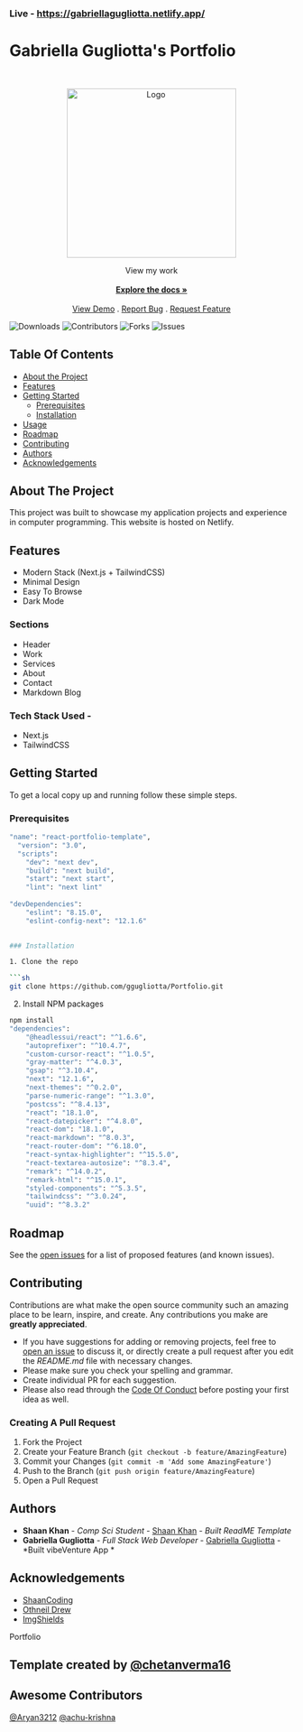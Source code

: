 ### Live - https://gabriellagugliotta.netlify.app/


  # Gabriella Gugliotta's Portfolio

<br/>
<p align="center">
  <a href="https://github.com/ggugliotta/Portfolio">
    <img src="public/logo.png" alt="Logo" width="300" height="300">
  </a>

  <p align="center">
    View my work
    <br/>
    <br/>
    <a href="https://github.com/ggugliotta/vibeVenture"><strong>Explore the docs »</strong></a>
    <br/>
    <br/>
    <a href="https://github.com/ggugliotta/vibeVenture">View Demo</a>
    .
    <a href="https://github.com/ggugliotta/vibeVenture/issues">Report Bug</a>
    .
    <a href="https://github.com/ggugliotta/vibeVenture/issues">Request Feature</a>
  </p>
</p>

![Downloads](https://img.shields.io/github/downloads/ggugliotta/vibeVenture/total) ![Contributors](https://img.shields.io/github/contributors/ggugliotta/vibeVenture?color=dark-green) ![Forks](https://img.shields.io/github/forks/ggugliotta/vibeVenture?style=social) ![Issues](https://img.shields.io/github/issues/ggugliotta/vibeVenture) 

## Table Of Contents

* [About the Project](#about-the-project)
* [Features](#features)
* [Getting Started](#getting-started)
  * [Prerequisites](#prerequisites)
  * [Installation](#installation)
* [Usage](#usage)
* [Roadmap](#roadmap)
* [Contributing](#contributing)
* [Authors](#authors)
* [Acknowledgements](#acknowledgements)

## About The Project

This project was built to showcase my application projects and experience in computer programming. This website is hosted on Netlify.

## Features

- Modern Stack (Next.js + TailwindCSS)
- Minimal Design
- Easy To Browse
- Dark Mode

### Sections

- Header
- Work
- Services
- About
- Contact
- Markdown Blog

### Tech Stack Used - 
- Next.js
- TailwindCSS

## Getting Started

To get a local copy up and running follow these simple steps.

### Prerequisites

```sh
"name": "react-portfolio-template",
  "version": "3.0",
  "scripts": 
    "dev": "next dev",
    "build": "next build",
    "start": "next start",
    "lint": "next lint"
  
"devDependencies": 
    "eslint": "8.15.0",
    "eslint-config-next": "12.1.6"
  

### Installation

1. Clone the repo 

```sh
git clone https://github.com/ggugliotta/Portfolio.git
```

2. Install NPM packages

```sh
npm install
"dependencies": 
    "@headlessui/react": "^1.6.6",
    "autoprefixer": "^10.4.7",
    "custom-cursor-react": "^1.0.5",
    "gray-matter": "^4.0.3",
    "gsap": "^3.10.4",
    "next": "12.1.6",
    "next-themes": "^0.2.0",
    "parse-numeric-range": "^1.3.0",
    "postcss": "^8.4.13",
    "react": "18.1.0",
    "react-datepicker": "^4.8.0",
    "react-dom": "18.1.0",
    "react-markdown": "^8.0.3",
    "react-router-dom": "^6.18.0",
    "react-syntax-highlighter": "^15.5.0",
    "react-textarea-autosize": "^8.3.4",
    "remark": "^14.0.2",
    "remark-html": "^15.0.1",
    "styled-components": "^5.3.5",
    "tailwindcss": "^3.0.24",
    "uuid": "^8.3.2"
```

## Roadmap

See the [open issues](https://github.com/ggugliotta/portfolio/issues) for a list of proposed features (and known issues).

## Contributing

Contributions are what make the open source community such an amazing place to be learn, inspire, and create. Any contributions you make are **greatly appreciated**.
* If you have suggestions for adding or removing projects, feel free to [open an issue](https://github.com/ggugliotta/portfolio/issues/new) to discuss it, or directly create a pull request after you edit the *README.md* file with necessary changes.
* Please make sure you check your spelling and grammar.
* Create individual PR for each suggestion.
* Please also read through the [Code Of Conduct](https://github.com/ggugliotta/Portfolio/blob/main/CODE_OF_CONDUCT.md) before posting your first idea as well.

### Creating A Pull Request

1. Fork the Project
2. Create your Feature Branch (`git checkout -b feature/AmazingFeature`)
3. Commit your Changes (`git commit -m 'Add some AmazingFeature'`)
4. Push to the Branch (`git push origin feature/AmazingFeature`)
5. Open a Pull Request

## Authors

* **Shaan Khan** - *Comp Sci Student* - [Shaan Khan](https://github.com/ShaanCoding/) - *Built ReadME Template*
* **Gabriella Gugliotta** - *Full Stack Web Developer* - [Gabriella Gugliotta](https://github.com/ggugliotta) - *Built vibeVenture App *

## Acknowledgements

* [ShaanCoding](https://github.com/ShaanCoding/)
* [Othneil Drew](https://github.com/othneildrew/Best-README-Template)
* [ImgShields](https://shields.io/)

Portfolio
## Template created by [@chetanverma16](https://github.com/chetanverma16)
## Awesome Contributors
[@Aryan3212](https://github.com/Aryan3212) [@achu-krishna](https://github.com/achu-krishna)








